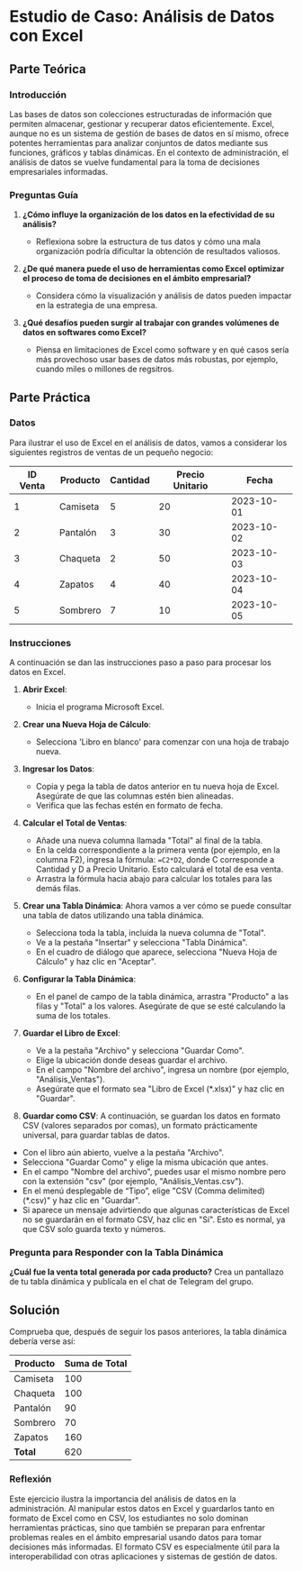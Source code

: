 # Estudio de Caso: Análisis de Datos con Excel

## Parte Teórica

### Introducción
Las bases de datos son colecciones estructuradas de información que permiten almacenar, gestionar y recuperar datos eficientemente. Excel, aunque no es un sistema de gestión de bases de datos en sí mismo, ofrece potentes herramientas para analizar conjuntos de datos mediante sus funciones, gráficos y tablas dinámicas. En el contexto de administración, el análisis de datos se vuelve fundamental para la toma de decisiones empresariales informadas.

### Preguntas Guía
1. **¿Cómo influye la organización de los datos en la efectividad de su análisis?**
   - Reflexiona sobre la estructura de tus datos y cómo una mala organización podría dificultar la obtención de resultados valiosos.
  
2. **¿De qué manera puede el uso de herramientas como Excel optimizar el proceso de toma de decisiones en el ámbito empresarial?**
   - Considera cómo la visualización y análisis de datos pueden impactar en la estrategia de una empresa.
  
3. **¿Qué desafíos pueden surgir al trabajar con grandes volúmenes de datos en softwares como Excel?**
   - Piensa en limitaciones de Excel como software y en qué casos sería más provechoso usar bases de datos más robustas, por ejemplo, cuando miles o millones de regsitros.

## Parte Práctica

### Datos
Para ilustrar el uso de Excel en el análisis de datos, vamos a considerar los siguientes registros de ventas de un pequeño negocio:

| ID Venta | Producto    | Cantidad | Precio Unitario | Fecha       |
|----------|-------------|----------|------------------|-------------|
| 1        | Camiseta    | 5        | 20               | 2023-10-01  |
| 2        | Pantalón    | 3        | 30               | 2023-10-02  |
| 3        | Chaqueta    | 2        | 50               | 2023-10-03  |
| 4        | Zapatos     | 4        | 40               | 2023-10-04  |
| 5        | Sombrero    | 7        | 10               | 2023-10-05  |

### Instrucciones

A continuación se dan las instrucciones paso a paso para procesar los datos en Excel.

1. **Abrir Excel**:
   - Inicia el programa Microsoft Excel.

2. **Crear una Nueva Hoja de Cálculo**:
   - Selecciona 'Libro en blanco' para comenzar con una hoja de trabajo nueva.

3. **Ingresar los Datos**:
   - Copia y pega la tabla de datos anterior en tu nueva hoja de Excel. Asegúrate de que las columnas estén bien alineadas.
   - Verifica que las fechas estén en formato de fecha.

4. **Calcular el Total de Ventas**:
   - Añade una nueva columna llamada "Total" al final de la tabla.
   - En la celda correspondiente a la primera venta (por ejemplo, en la columna F2), ingresa la fórmula: `=C2*D2`, donde C corresponde a Cantidad y D a Precio Unitario. Esto calculará el total de esa venta.
   - Arrastra la fórmula hacia abajo para calcular los totales para las demás filas.

5. **Crear una Tabla Dinámica**:
   Ahora vamos a ver cómo se puede consultar una tabla de datos utilizando una tabla dinámica.
   - Selecciona toda la tabla, incluida la nueva columna de "Total".
   - Ve a la pestaña "Insertar" y selecciona "Tabla Dinámica".
   - En el cuadro de diálogo que aparece, selecciona "Nueva Hoja de Cálculo" y haz clic en "Aceptar".

7. **Configurar la Tabla Dinámica**:
   - En el panel de campo de la tabla dinámica, arrastra "Producto" a las filas y "Total" a los valores. Asegúrate de que se esté calculando la suma de los totales.
   
8. **Guardar el Libro de Excel**:
   - Ve a la pestaña "Archivo" y selecciona "Guardar Como".
   - Elige la ubicación donde deseas guardar el archivo.
   - En el campo "Nombre del archivo", ingresa un nombre (por ejemplo, "Análisis_Ventas").
   - Asegúrate que el formato sea "Libro de Excel (*.xlsx)" y haz clic en "Guardar".

10. **Guardar como CSV**:
   A continuación, se guardan los datos en formato CSV (valores separados por comas), un formato prácticamente universal, para guardar tablas de datos.
   - Con el libro aún abierto, vuelve a la pestaña "Archivo".
   - Selecciona "Guardar Como" y elige la misma ubicación que antes.
   - En el campo "Nombre del archivo", puedes usar el mismo nombre pero con la extensión "csv" (por ejemplo, "Análisis_Ventas.csv").
   - En el menú desplegable de “Tipo”, elige "CSV (Comma delimited) (*.csv)" y haz clic en "Guardar".
   - Si aparece un mensaje advirtiendo que algunas características de Excel no se guardarán en el formato CSV, haz clic en "Sí". Esto es normal, ya que CSV solo guarda texto y números.

### Pregunta para Responder con la Tabla Dinámica
**¿Cuál fue la venta total generada por cada producto?**
Crea un pantallazo de tu tabla dinámica y publícala en el chat de Telegram del grupo.

## Solución
Comprueba que, después de seguir los pasos anteriores, la tabla dinámica debería verse así:

| Producto    | Suma de Total |
|-------------|---------------|
| Camiseta    | 100           |
| Chaqueta    | 100           |
| Pantalón    | 90            |
| Sombrero    | 70            |
| Zapatos     | 160           |
| **Total**   | 620           |

### Reflexión
Este ejercicio ilustra la importancia del análisis de datos en la administración. Al manipular estos datos en Excel y guardarlos tanto en formato de Excel como en CSV, los estudiantes no solo dominan herramientas prácticas, sino que también se preparan para enfrentar problemas reales en el ámbito empresarial usando datos para tomar decisiones más informadas. El formato CSV es especialmente útil para la interoperabilidad con otras aplicaciones y sistemas de gestión de datos.
